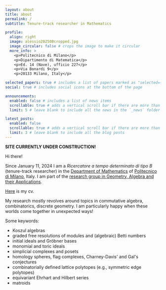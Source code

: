 ```yaml
---
layout: about
title: about
permalink: /
subtitle: Tenure-track researcher in Mathematics

profile:
  align: right
  image: alessio202508cropped.jpg
  image_circular: false # crops the image to make it circular
  more_info: >
    <p>Politecnico di Milano</p>
    <p>Dipartimento di Matematica</p>
    <p>Ed. 14 (Nave), ufficio 227</p>
    <p>Via Bonardi 9</p>
    <p>20133 Milano, Italy</p>

selected_papers: true # includes a list of papers marked as "selected={true}"
social: true # includes social icons at the bottom of the page

announcements:
  enabled: false # includes a list of news items
  scrollable: true # adds a vertical scroll bar if there are more than 3 news items
  limit: 5 # leave blank to include all the news in the `_news` folder

latest_posts:
  enabled: false
  scrollable: true # adds a vertical scroll bar if there are more than 3 new posts items
  limit: 3 # leave blank to include all the blog posts
---
```


**SITE CURRENTLY UNDER CONSTRUCTION!**

Hi there! 

Since January 11, 2024 I am a *Ricercatore a tempo determinato di tipo B* (tenure-track researcher) in the [Department of Mathematics](https://www.mate.polimi.it/) of [Politecnico di Milano](https://www.polimi.it/), Italy. I am part of the [research group in Geometry, Algebra and their Applications](https://www.geometry-algebra.polimi.it/).

[Here](/assets/pdf/CVsite.pdf) is my cv.

My research mostly revolves around topics in commutative algebra, combinatorics, discrete geometry. I am particularly happy when these worlds come together in unexpected ways!

Some keywords:
* Koszul algebras
* graded free resolutions of modules and (algebraic) Betti numbers
* initial ideals and Gröbner bases
* monomial and toric ideals
* simplicial complexes and posets
* homology spheres, flag complexes, Charney-Davis' and Gal's conjectures
* combinatorially defined lattice polytopes (e.g., symmetric edge polytopes)
* equivariant Ehrhart and Hilbert series
* matroids

<br>